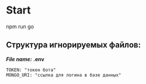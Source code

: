 # Start
npm run go

## Структура игнорируемых файлов:
***File name:*** **.env**
```
TOKEN: "токен бота"  
MONGO_URI: "ссылка для логина в базе данных"
```
